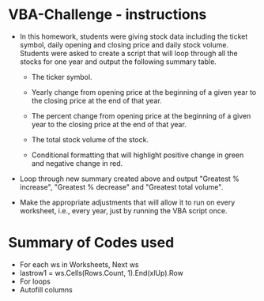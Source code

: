 # VBA-Challenge - instructions

* In this homework, students were giving stock data including the ticket symbol, daily opening and closing price and daily stock volume. Students were asked to create a script that will loop through all the stocks for one year and output the following summary table.

  * The ticker symbol.

  * Yearly change from opening price at the beginning of a given year to the closing price at the end of that year.

  * The percent change from opening price at the beginning of a given year to the closing price at the end of that year.

  * The total stock volume of the stock.

  * Conditional formatting that will highlight positive change in green and negative change in red.

* Loop through new summary created above and output "Greatest % increase", "Greatest % decrease" and "Greatest total volume". 


* Make the appropriate adjustments that will allow it to run on every worksheet, i.e., every year, just by running the VBA script once.

# Summary of Codes used
 * For each ws in Worksheets, Next ws
 * lastrow1 = ws.Cells(Rows.Count, 1).End(xlUp).Row
 * For loops
 * Autofill columns

